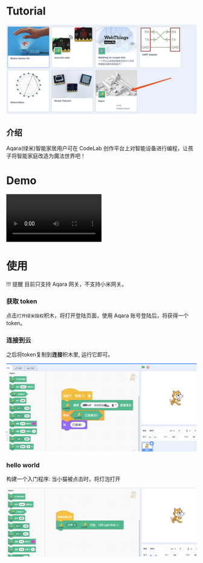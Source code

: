 # Tutorial

![](/img/6f6fc565cbcff4105784b448c628c307.png)

## 介绍

Aqara(绿米)智能家居用户可在 CodeLab 创作平台上对智能设备进行编程，让孩子将智能家庭改造为魔法世界吧！

# Demo

<video width=50% src="/video/wand.mp4" controls="controls"></video>

# 使用
!!! 提醒
    目前只支持 Aqara 网关，不支持小米网关。

### 获取 token

点击`打开绿米授权`积木，将打开登陆页面，使用 Aqara 账号登陆后，将获得一个token。

### 连接到云
之后将token复制到**连接**积木里, 运行它即可。

![](/img/d9aefea95691b05581de0c8382168af4.png)

### hello world
构建一个入门程序: 当小猫被点击时，将灯泡打开

![](/img/ca0019da61b7c540b340665bed5c0c5e.png)

